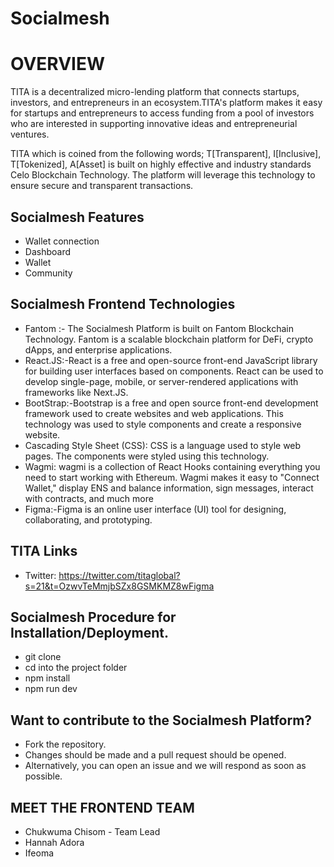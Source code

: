 # Socialmesh

# OVERVIEW

TITA is a decentralized micro-lending platform that connects startups, investors, and entrepreneurs in an ecosystem.TITA's platform makes it easy for startups and entrepreneurs to access funding from a pool of investors who are interested in supporting innovative ideas and entrepreneurial ventures.

TITA which is coined from the following words; T[Transparent], I[Inclusive], T[Tokenized], A[Asset] is built on highly effective and industry standards Celo Blockchain Technology. The platform will leverage this technology to ensure secure and transparent transactions.

## Socialmesh Features
- Wallet connection
- Dashboard
- Wallet
- Community

## Socialmesh Frontend Technologies

- Fantom :- The Socialmesh Platform is built on Fantom Blockchain Technology. Fantom is a scalable blockchain platform for DeFi, crypto dApps, and enterprise applications.
- React.JS:-React is a free and open-source front-end JavaScript library for building user interfaces based on components. React can be used to develop single-page, mobile, or server-rendered applications with frameworks like Next.JS.
- BootStrap:-Bootstrap is a free and open source front-end development framework used to create websites and web applications. This technology was used to style components and create a responsive website.
- Cascading Style Sheet (CSS): CSS is a language used to style web pages. The components were styled using this technology.
- Wagmi: wagmi is a collection of React Hooks containing everything you need to start working with Ethereum. Wagmi makes it easy to "Connect Wallet," display ENS and balance information, sign messages, interact with contracts, and much more
- Figma:-Figma is an online user interface (UI) tool for designing, collaborating, and prototyping.

## TITA Links
- Twitter: https://twitter.com/titaglobal?s=21&t=OzwvTeMmjbSZx8GSMKMZ8wFigma
  
## Socialmesh Procedure for Installation/Deployment.
- git clone
- cd into the project folder
- npm install
- npm run dev 

## Want to contribute to the Socialmesh Platform?
- Fork the repository.
- Changes should be made and a pull request should be opened.
- Alternatively, you can open an issue and we will respond as soon as possible.

## MEET THE FRONTEND TEAM 
- Chukwuma Chisom - Team Lead
- Hannah Adora
- Ifeoma
